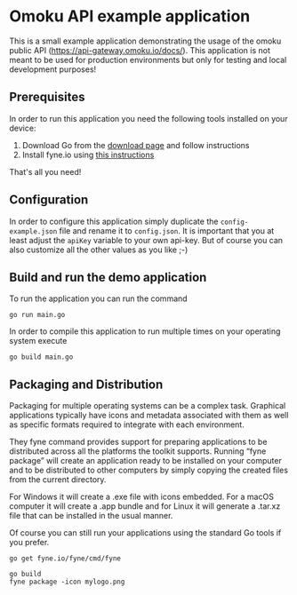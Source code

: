 # Omoku API example application

This is a small example application demonstrating the usage of the omoku public API (https://api-gateway.omoku.io/docs/).
This application is not meant to be used for production environments but only for testing and local development purposes!

## Prerequisites

In order to run this application you need the following tools installed on your device:

1. Download Go from the [download page](https://golang.org/dl/) and follow instructions
2. Install fyne.io using [this instructions](https://fyne.io/develop/index)

That's all you need!

## Configuration

In order to configure this application simply duplicate the `config-example.json` file and rename it to `config.json`.
It is important that you at least adjust the `apiKey` variable to your own api-key.
But of course you can also customize all the other values as you like ;-)

## Build and run the demo application

To run the application you can run the command

    go run main.go

In order to compile this application to run multiple times on your operating system execute

    go build main.go

## Packaging and Distribution

Packaging for multiple operating systems can be a complex task. Graphical applications typically have icons and metadata associated with them as well as specific formats required to integrate with each environment.

They fyne command provides support for preparing applications to be distributed across all the platforms the toolkit supports. Running “fyne package” will create an application ready to be installed on your computer and to be distributed to other computers by simply copying the created files from the current directory.

For Windows it will create a .exe file with icons embedded. For a macOS computer it will create a .app bundle and for Linux it will generate a .tar.xz file that can be installed in the usual manner.

Of course you can still run your applications using the standard Go tools if you prefer.

    go get fyne.io/fyne/cmd/fyne

    go build
    fyne package -icon mylogo.png
